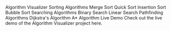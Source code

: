 Algorithm Visualizer
Sorting Algorithms
Merge Sort
Quick Sort
Insertion Sort
Bubble Sort
Searching Algorithms
Binary Search
Linear Search
Pathfinding Algorithms
Dijkstra's Algorithm
A* Algorithm
Live Demo
Check out the live demo of the Algorithm Visualizer project here.

